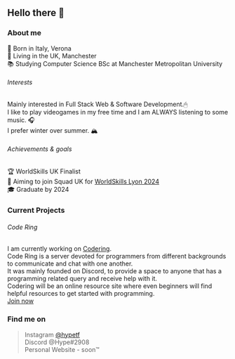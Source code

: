 ## Hello there 👋

### About me
📌   Born in Italy, Verona<br/>
🏡   Living in the UK, Manchester<br/>
📚   Studying Computer Science BSc at Manchester Metropolitan University<br/>

###### Interests
Mainly interested in Full Stack Web & Software Development.🖱<br/>
I like to play videogames in my free time and I am ALWAYS listening to some music. 🎧<br/>
I prefer winter over summer. 🏔

###### Achievements & goals
🏆   WorldSkills UK Finalist<br/>
🎯   Aiming to join Squad UK for [WorldSkills Lyon 2024](https://www.worldskills-france.org/worldskills-competition-lyon-2024/wsc-lyon-2024-en)<br/>
🎓   Graduate by 2024

### Current Projects
###### Code Ring
I am currently working on [Codering](#).<br/>
Code Ring is a server devoted for programmers from different backgrounds to communicate and chat with one another.<br/>
It was mainly founded on Discord, to provide a space to anyone that has a programming related query and receive help with it.<br/>
Codering will be an online resource site where even beginners will find helpful resources to get started with programming.<br/>
[Join now](https://discord.com/invite/bZSwjPy)

### Find me on
> Instagram [@hypetf](https://www.instagram.com/hypetf/)<br/>
> Discord @Hype#2908<br/>
> Personal Website - soon™
